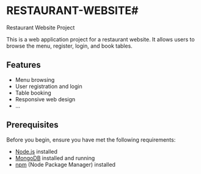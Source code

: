 # RESTAURANT-WEBSITE#
Restaurant Website Project

This is a web application project for a restaurant website. It allows users to browse the menu, register, login, and book tables.



## Features
- Menu browsing
- User registration and login
- Table booking
- Responsive web design
- ...

## Prerequisites
Before you begin, ensure you have met the following requirements:
- [Node.js](https://nodejs.org/) installed
- [MongoDB](https://www.mongodb.com/) installed and running
- [npm](https://www.npmjs.com/) (Node Package Manager) installed

